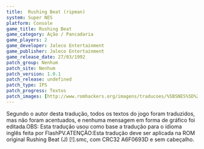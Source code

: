 ```yaml
---
title:  Rushing Beat (ripman)
system: Super NES
platform: Console
game_title: Rushing Beat
game_category: Ação / Pancadaria
game_players: 2
game_developer: Jaleco Entertainment
game_publisher: Jaleco Entertainment
game_release_date: 27/03/1992
patch_group: Nenhum
patch_site: Nenhum
patch_version: 1.0.1
patch_release: undefined
patch_type: IPS
patch_progress: Textos
patch_images: [http://www.romhackers.org/imagens/traducoes/%5BSNES%5D%20Rushing%20Beat%20-%20ripman%20-%201.png,http://www.romhackers.org/imagens/traducoes/%5BSNES%5D%20Rushing%20Beat%20-%20ripman%20-%202.png,http://www.romhackers.org/imagens/traducoes/%5BSNES%5D%20Rushing%20Beat%20-%20ripman%20-%203.png]
---
```

Segundo o autor desta tradução, todos os textos do jogo foram traduzidos, mas não foram acentuados, e nenhuma mensagem em forma de gráfico foi editada.OBS: Esta tradução usou como base a tradução para o idioma inglês feita por FlashPV.ATENÇÃO:Esta tradução deve ser aplicada na ROM original Rushing Beat (J) [!].smc, com CRC32 A6F0693D e sem cabeçalho.